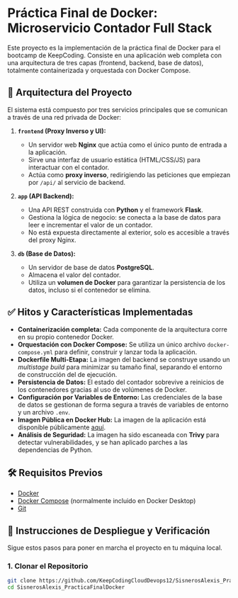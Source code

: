 # Práctica Final de Docker: Microservicio Contador Full Stack

Este proyecto es la implementación de la práctica final de Docker para el bootcamp de KeepCoding. Consiste en una aplicación web completa con una arquitectura de tres capas (frontend, backend, base de datos), totalmente containerizada y orquestada con Docker Compose.

## 🌟 Arquitectura del Proyecto

El sistema está compuesto por tres servicios principales que se comunican a través de una red privada de Docker:

1.  **`frontend` (Proxy Inverso y UI):**
    *   Un servidor web **Nginx** que actúa como el único punto de entrada a la aplicación.
    *   Sirve una interfaz de usuario estática (HTML/CSS/JS) para interactuar con el contador.
    *   Actúa como **proxy inverso**, redirigiendo las peticiones que empiezan por `/api/` al servicio de backend.

2.  **`app` (API Backend):**
    *   Una API REST construida con **Python** y el framework **Flask**.
    *   Gestiona la lógica de negocio: se conecta a la base de datos para leer e incrementar el valor de un contador.
    *   No está expuesta directamente al exterior, solo es accesible a través del proxy Nginx.

3.  **`db` (Base de Datos):**
    *   Un servidor de base de datos **PostgreSQL**.
    *   Almacena el valor del contador.
    *   Utiliza un **volumen de Docker** para garantizar la persistencia de los datos, incluso si el contenedor se elimina.

## ✅ Hitos y Características Implementadas

*   **Containerización completa:** Cada componente de la arquitectura corre en su propio contenedor Docker.
*   **Orquestación con Docker Compose:** Se utiliza un único archivo `docker-compose.yml` para definir, construir y lanzar toda la aplicación.
*   **Dockerfile Multi-Etapa:** La imagen del backend se construye usando un *multistage build* para minimizar su tamaño final, separando el entorno de construcción del de ejecución.
*   **Persistencia de Datos:** El estado del contador sobrevive a reinicios de los contenedores gracias al uso de volúmenes de Docker.
*   **Configuración por Variables de Entorno:** Las credenciales de la base de datos se gestionan de forma segura a través de variables de entorno y un archivo `.env`.
*   **Imagen Pública en Docker Hub:** La imagen de la aplicación está disponible públicamente [aquí](https://hub.docker.com/r/alesisneros/docker-bootcamp-project).
*   **Análisis de Seguridad:** La imagen ha sido escaneada con **Trivy** para detectar vulnerabilidades, y se han aplicado parches a las dependencias de Python.

## 🛠️ Requisitos Previos

*   [Docker](https://www.docker.com/products/docker-desktop/)
*   [Docker Compose](https://docs.docker.com/compose/install/) (normalmente incluido en Docker Desktop)
*   [Git](https://git-scm.com/)

## 🚀 Instrucciones de Despliegue y Verificación

Sigue estos pasos para poner en marcha el proyecto en tu máquina local.

### 1. Clonar el Repositorio

```bash
git clone https://github.com/KeepCodingCloudDevops12/SisnerosAlexis_PracticaFinalDocker.git
cd SisnerosAlexis_PracticaFinalDocker